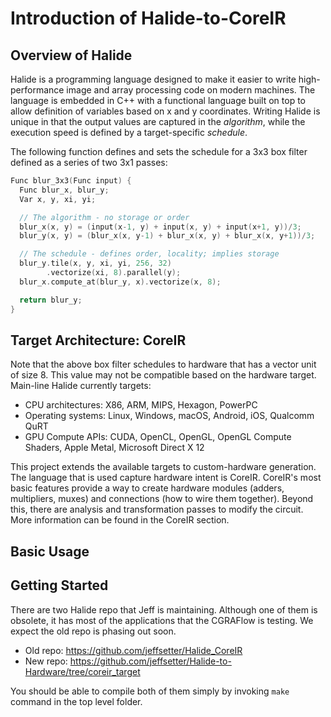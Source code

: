 # Introduction of Halide-to-CoreIR
## Overview of Halide

Halide is a programming language designed to make it easier to write
high-performance image and array processing code on modern machines.
The language is embedded in C++ with a functional language built on top
to allow definition of variables based on x and y coordinates. Writing
Halide is unique in that the output values are captured in the _algorithm_, 
while the execution speed is defined by a target-specific _schedule_.

The following function defines and sets the schedule for a 3x3 box filter
defined as a series of two 3x1 passes:

```C++
Func blur_3x3(Func input) {
  Func blur_x, blur_y;
  Var x, y, xi, yi;

  // The algorithm - no storage or order
  blur_x(x, y) = (input(x-1, y) + input(x, y) + input(x+1, y))/3;
  blur_y(x, y) = (blur_x(x, y-1) + blur_x(x, y) + blur_x(x, y+1))/3;

  // The schedule - defines order, locality; implies storage
  blur_y.tile(x, y, xi, yi, 256, 32)
        .vectorize(xi, 8).parallel(y);
  blur_x.compute_at(blur_y, x).vectorize(x, 8);

  return blur_y;
}
```

## Target Architecture: CoreIR

Note that the above box filter schedules to hardware that has a vector unit
of size 8. This value may not be compatible based on the hardware target.
Main-line Halide currently targets:

* CPU architectures: X86, ARM, MIPS, Hexagon, PowerPC
* Operating systems: Linux, Windows, macOS, Android, iOS, Qualcomm QuRT
* GPU Compute APIs: CUDA, OpenCL, OpenGL, OpenGL Compute Shaders, Apple Metal,
  Microsoft Direct X 12

This project extends the available targets to custom-hardware generation. The language
that is used capture hardware intent is CoreIR. CoreIR's most basic features provide a
way to create hardware modules (adders, multipliers, muxes) and connections (how to 
wire them together). Beyond this, there are analysis and transformation passes to modify 
the circuit. More information can be found in the CoreIR section.

## Basic Usage


## Getting Started
There are two Halide repo that Jeff is maintaining. Although one of them is
obsolete, it has most of the applications that the CGRAFlow is testing. We
expect the old repo is phasing out soon.

* Old repo:
  https://github.com/jeffsetter/Halide_CoreIR
* New repo:
  https://github.com/jeffsetter/Halide-to-Hardware/tree/coreir_target

You should be able to compile both of them simply by invoking `make` command
in the top level folder.
